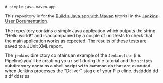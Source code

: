     # simple-java-maven-app

This repository is for the
[Build a Java app with Maven](https://jenkins.io/doc/tutorials/build-a-java-app-with-maven/)
tutorial in the [Jenkins User Documentation](https://jenkins.io/doc/).

The repository contains a simple Java application which outputs the string
"Hello world!" and is accompanied by a couple of unit tests to check that the
main application works as expected. The results of these tests are saved to a
JUnit XML report.
 
The `jenkins` dire ctory co  ntains an example of the `Jenkinsfile` (i.e. Pipeline)
you'll be creati ng yo u r self       during th e tutorial and the `scripts` subdirectory
contains a  shell sc ript   wi  th comman ds  t hat are executed when Jenkins processes
the "Deliver" stag    e of your    Pi  p eline.           dsddddd
                                           dd  s  df ddss  ss    